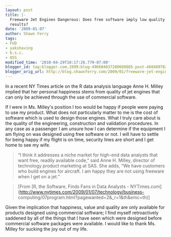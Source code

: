 ```yaml
---
layout: post
title: |-
  Freeware Jet Engines Dangerous: Does free software imply low quality
  results?
date: '2009-01-07'
author: Shawn Ferry
tags:
- FUD
- yakshaving
- b.s.c.
- OSS
modified_time: '2010-04-29T10:17:26.779-07:00'
blogger_id: tag:blogger.com,1999:blog-496684037280688885.post-4604897823443197437
blogger_orig_url: http://blog.shawnferry.com/2009/01/freeware-jet-engines-dangerous-does.html
---
```


In a recent NY Times article on the R data analysis language Anne H. Milley
implied that her personal happiness stems from quality of jet engines that can
only be achieved through the use of commercial software.

If I were in Ms. Milley's position I too would be happy if people were paying
to use my product. What does not particularly matter to me is the cost of
software which is used to design those engines. What I truly care about is the
quality of the engineering, construction and validation procedures. In any
case as a passenger I am unsure how I can determine if the equipment I am
flying on was designed using free software or not. I will have to settle for
being happy if my flight is on time, security lines are short and I get home
to see my wife.

> “I think it addresses a niche market for high-end data analysts that want
free, readily available code," said Anne H. Milley, director of technology
product marketing at SAS. She adds, “We have customers who build engines for
aircraft. I am happy they are not using freeware when I get on a jet.”

>

> [From [R, the Software, Finds Fans in Data Analysts -
NYTimes.com](http://www.nytimes.com/2009/01/07/technology/business-
computing/07program.html?pagewanted=2&_r=1&th&emc=th)]

Given the implication that happiness, value and quality are only available for
products designed using commercial software; I find myself retroactively
saddened by all of the things that I have seen which were designed before
commercial software packages were available. I would like to thank Ms. Milley
for sucking the joy out of my life.  

